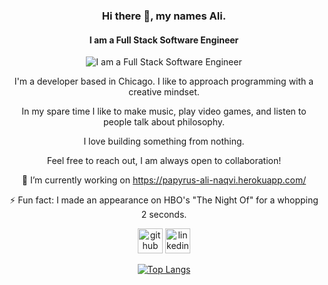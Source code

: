 
<div align="center">

### Hi there 👋, my names Ali.
#### I am a Full Stack Software Engineer
![I am a Full Stack Software Engineer](https://lh3.googleusercontent.com/EXOHMMD-wXatpjRbYSMqr127gDCSmqxtQ9J5PoV38vJOu_MMKnC8N2EJXlIgq_z-iyDrqntQ25vfg6cNfhWQa7HOrKiHaig_ZxbFf4A=w600)

I'm a developer based in Chicago. I like to approach programming with a creative mindset. 

In my spare time I like to make music, play video games, and listen to people talk about philosophy.

I love building something from nothing.


Feel free to reach out, I am always open to collaboration!

🔭 I’m currently working on https://papyrus-ali-naqvi.herokuapp.com/ 
  
⚡ Fun fact: I made an appearance on HBO's "The Night Of" for a whopping 2 seconds. 


[<img src='https://cdn.jsdelivr.net/npm/simple-icons@3.0.1/icons/github.svg' alt='github' height='40'>](https://github.com/arn1215)  [<img src='https://cdn.jsdelivr.net/npm/simple-icons@3.0.1/icons/linkedin.svg' alt='linkedin' height='40'>](https://www.linkedin.com/in/ali-naqvi-251910226/)  

[![Top Langs](https://github-readme-stats.vercel.app/api/top-langs/?username=arn1215)](https://github.com/anuraghazra/github-readme-stats)

</div>
